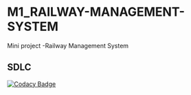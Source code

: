 # M1_RAILWAY-MANAGEMENT-SYSTEM
Mini project -Railway Management System

## SDLC
[![Codacy Badge](https://app.codacy.com/project/badge/Grade/2131cd958eae4e6c956900ecedd8e87d)](https://www.codacy.com/gh/Rakesh341/M1_RAILWAY-MANAGEMENT-SYSTEM_Util/dashboard?utm_source=github.com&amp;utm_medium=referral&amp;utm_content=Rakesh341/M1_RAILWAY-MANAGEMENT-SYSTEM_Util&amp;utm_campaign=Badge_Grade)
